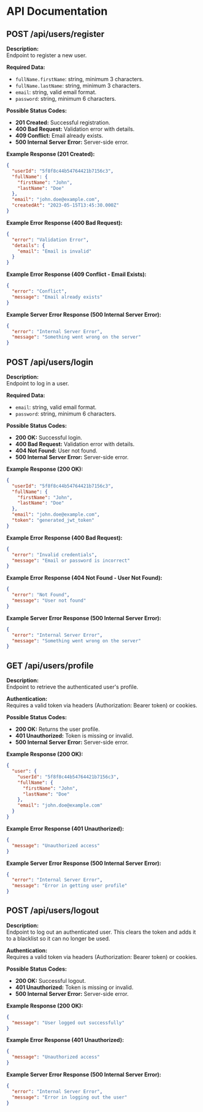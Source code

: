 # API Documentation

## POST /api/users/register

**Description:**  
Endpoint to register a new user.

**Required Data:**

- `fullName.firstName`: string, minimum 3 characters.
- `fullName.lastName`: string, minimum 3 characters.
- `email`: string, valid email format.
- `password`: string, minimum 6 characters.

**Possible Status Codes:**

- **201 Created:** Successful registration.
- **400 Bad Request:** Validation error with details.
- **409 Conflict:** Email already exists.
- **500 Internal Server Error:** Server-side error.

**Example Response (201 Created):**

```json
{
  "userId": "5f8f8c44b54764421b7156c3",
  "fullName": {
    "firstName": "John",
    "lastName": "Doe"
  },
  "email": "john.doe@example.com",
  "createdAt": "2023-05-15T13:45:30.000Z"
}
```

**Example Error Response (400 Bad Request):**

```json
{
  "error": "Validation Error",
  "details": {
    "email": "Email is invalid"
  }
}
```

**Example Error Response (409 Conflict - Email Exists):**

```json
{
  "error": "Conflict",
  "message": "Email already exists"
}
```

**Example Server Error Response (500 Internal Server Error):**

```json
{
  "error": "Internal Server Error",
  "message": "Something went wrong on the server"
}
```

## POST /api/users/login

**Description:**  
Endpoint to log in a user.

**Required Data:**

- `email`: string, valid email format.
- `password`: string, minimum 6 characters.

**Possible Status Codes:**

- **200 OK:** Successful login.
- **400 Bad Request:** Validation error with details.
- **404 Not Found:** User not found.
- **500 Internal Server Error:** Server-side error.

**Example Response (200 OK):**

```json
{
  "userId": "5f8f8c44b54764421b7156c3",
  "fullName": {
    "firstName": "John",
    "lastName": "Doe"
  },
  "email": "john.doe@example.com",
  "token": "generated_jwt_token"
}
```

**Example Error Response (400 Bad Request):**

```json
{
  "error": "Invalid credentials",
  "message": "Email or password is incorrect"
}
```

**Example Error Response (404 Not Found - User Not Found):**

```json
{
  "error": "Not Found",
  "message": "User not found"
}
```

**Example Server Error Response (500 Internal Server Error):**

```json
{
  "error": "Internal Server Error",
  "message": "Something went wrong on the server"
}
```

## GET /api/users/profile

**Description:**  
Endpoint to retrieve the authenticated user's profile.

**Authentication:**  
Requires a valid token via headers (Authorization: Bearer token) or cookies.

**Possible Status Codes:**
- **200 OK:** Returns the user profile.
- **401 Unauthorized:** Token is missing or invalid.
- **500 Internal Server Error:** Server-side error.

**Example Response (200 OK):**
```json
{
  "user": {
    "userId": "5f8f8c44b54764421b7156c3",
    "fullName": {
      "firstName": "John",
      "lastName": "Doe"
    },
    "email": "john.doe@example.com"
  }
}
```

**Example Error Response (401 Unauthorized):**
```json
{
  "message": "Unauthorized access"
}
```

**Example Server Error Response (500 Internal Server Error):**
```json
{
  "error": "Internal Server Error",
  "message": "Error in getting user profile"
}
```

## POST /api/users/logout

**Description:**  
Endpoint to log out an authenticated user. This clears the token and adds it to a blacklist so it can no longer be used.

**Authentication:**  
Requires a valid token via headers (Authorization: Bearer token) or cookies.

**Possible Status Codes:**
- **200 OK:** Successful logout.
- **401 Unauthorized:** Token is missing or invalid.
- **500 Internal Server Error:** Server-side error.

**Example Response (200 OK):**
```json
{
  "message": "User logged out successfully"
}
```

**Example Error Response (401 Unauthorized):**
```json
{
  "message": "Unauthorized access"
}
```

**Example Server Error Response (500 Internal Server Error):**
```json
{
  "error": "Internal Server Error",
  "message": "Error in logging out the user"
}
```

<!-- ...additional documentation if needed... -->
